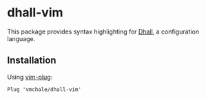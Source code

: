 # dhall-vim

This package provides syntax highlighting for
[Dhall](https://hackage.haskell.org/package/dhall), a configuration language. 

## Installation

Using [vim-plug](https://github.com/junegunn/vim-plug):

```vim
Plug 'vmchale/dhall-vim'
```
